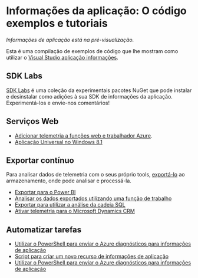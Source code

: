 <properties 
    pageTitle="Informações da aplicação: O código exemplos e tutoriais" 
    description="Amostras que adaptação para as suas próprias aplicações." 
    services="application-insights" 
    documentationCenter="windows"
    authors="alancameronwills" 
    manager="douge"/>

<tags 
    ms.service="application-insights" 
    ms.workload="tbd" 
    ms.tgt_pltfrm="ibiza" 
    ms.devlang="na" 
    ms.topic="article" 
    ms.date="01/05/2016" 
    ms.author="awills"/>

#  <a name="application-insights-code-samples-and-walkthroughs"></a>Informações da aplicação: O código exemplos e tutoriais

*Informações de aplicação está na pré-visualização.*

Esta é uma compilação de exemplos de código que lhe mostram como utilizar o [Visual Studio aplicação informações](app-insights-overview.md).

## <a name="sdk-labs"></a>SDK Labs

[SDK Labs](https://www.myget.org/gallery/applicationinsights-sdk-labs) é uma coleção da experimentais pacotes NuGet que pode instalar e desinstalar como adições à sua SDK de informações da aplicação. Experimentá-los e envie-nos comentários!

## <a name="web-services"></a>Serviços Web

* [Adicionar telemetria a funções web e trabalhador Azure](https://github.com/Microsoft/ApplicationInsights-Home/tree/master/Samples/AzureEmailService).
* [Aplicação Universal no Windows 8.1](https://github.com/Microsoft/ApplicationInsights-Home/tree/master/Samples/Windows%208.1%20Universal/)

## <a name="continuous-export"></a>Exportar contínuo

Para analisar dados de telemetria com o seus próprio tools, [exportá-lo](app-insights-export-telemetry.md) ao armazenamento, onde pode analisar e processá-la.

* [Exportar para o Power BI](app-insights-export-power-bi.md) 
* [Analisar os dados exportados utilizando uma função de trabalho](app-insights-code-sample-export-telemetry-sql-database.md)
* [Exportar para utilizar a análise da cadeia SQL](app-insights-code-sample-export-sql-stream-analytics.md)
* [Ativar telemetria para o Microsoft Dynamics CRM](app-insights-sample-mscrm.md)


## <a name="automate-tasks"></a>Automatizar tarefas

* [Utilizar o PowerShell para enviar o Azure diagnósticos para informações de aplicação](app-insights-powershell.md)
* [Script para criar um novo recurso de informações de aplicação](app-insights-powershell-script-create-resource.md)
* [Utilizar o PowerShell para enviar o Azure diagnósticos para informações de aplicação](app-insights-powershell-azure-diagnostics.md)








 
